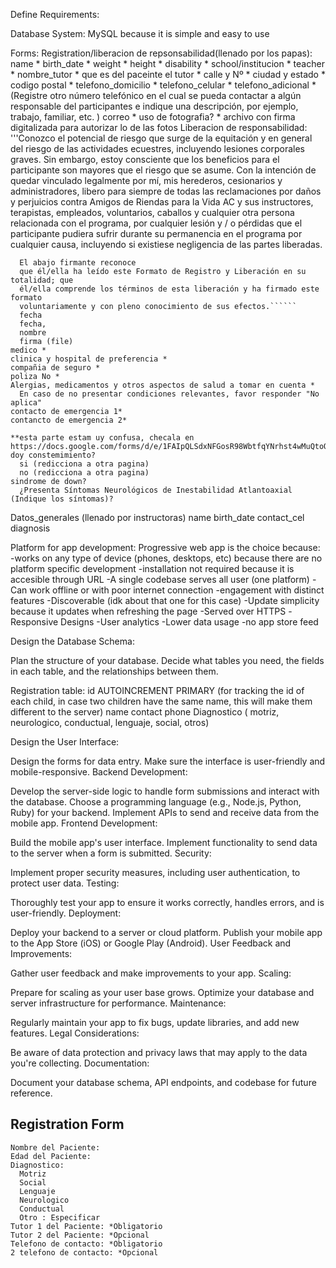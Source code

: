 Define Requirements:

Database System:
MySQL because it is simple and easy to use

Forms:
  Registration/liberacion de repsonsabilidad(llenado por los papas):
    name  *
    birth_date  *
    weight *
    height *
    disability *
    school/institucion *
    teacher *
    nombre_tutor *
    que es del paceinte el tutor *
    calle y Nº *
    ciudad y estado *
    codigo postal *
    telefono_domicilio *
    telefono_celular *
    telefono_adicional *(Registre otro número telefónico en el cual se pueda contactar a algún responsable del participantes e indique una descripción, por ejemplo, trabajo, familiar, etc.
    )
    correo *
    uso de fotografia? *
    archivo con firma digitalizada para autorizar lo de las fotos
    Liberacion de responsabilidad:
      '''Conozco el potencial de
      riesgo que surge de la equitación y en general del riesgo de las actividades
      ecuestres, incluyendo lesiones corporales graves. Sin embargo, estoy consciente
      que los beneficios para el  participante
      son mayores que el riesgo que se asume. Con la intención de quedar vinculado
      legalmente por mí, mis herederos, cesionarios y administradores, libero para
      siempre de todas las reclamaciones por daños y perjuicios contra Amigos de Riendas
      para la Vida AC y sus instructores, terapistas, empleados, voluntarios,
      caballos y cualquier otra persona relacionada con el programa, por cualquier lesión
      y / o pérdidas que el participante pudiera sufrir durante su permanencia en el
      programa por cualquier causa, incluyendo si existiese negligencia de las partes
      liberadas.



      El abajo firmante reconoce
      que él/ella ha leído este Formato de Registro y Liberación en su totalidad; que
      él/ella comprende los términos de esta liberación y ha firmado este formato
      voluntariamente y con pleno conocimiento de sus efectos.``````
      fecha
      fecha,
      nombre
      firma (file)
    medico *
    clinica y hospital de preferencia *
    compañia de seguro *
    poliza No *
    Alergias, medicamentos y otros aspectos de salud a tomar en cuenta *
      En caso de no presentar condiciones relevantes, favor responder "No aplica" 
    contacto de emergencia 1*
    contancto de emergencia 2*

    **esta parte estam uy confusa, checala en https://docs.google.com/forms/d/e/1FAIpQLSdxNFGosR98WbtfqYNrhst4wMuQtoQ9v2e0ubOABNMQPZo2bQ/formResponse
    doy constemimiento?
      si (redicciona a otra pagina)
      no (redicciona a otra pagina)
    sindrome de down?
      ¿Presenta Síntomas Neurológicos de Inestabilidad Atlantoaxial (Indique los síntomas)?

    

  Datos_generales (llenado por instructoras)
    name
    birth_date
    contact_cel
    diagnosis


Platform for app development: 
Progressive web app is the choice because:
  -works on any type of device (phones, desktops, etc) because there are no platform specific development
  -installation not required because it is accesible through URL
  -A single codebase serves all user (one platform)
  -Can work offline or with poor internet connection
  -engagement with distinct features
  -Discoverable (idk about that one for this case)
  -Update simplicity because it updates when refreshing the page
  -Served over HTTPS
  -Responsive Designs
  -User analytics
  -Lower data usage
  -no app store feed




Design the Database Schema:

Plan the structure of your database. Decide what tables you need, the fields in each table, and the relationships between them.

Registration table:
id AUTOINCREMENT PRIMARY (for tracking the id of each child, in case two children have the same name, this will make them different to the server)
name 
contact phone
Diagnostico ( motriz, neurologico, conductual, lenguaje, social, otros)






Design the User Interface:

Design the forms for data entry. Make sure the interface is user-friendly and mobile-responsive.
Backend Development:

Develop the server-side logic to handle form submissions and interact with the database.
Choose a programming language (e.g., Node.js, Python, Ruby) for your backend.
Implement APIs to send and receive data from the mobile app.
Frontend Development:

Build the mobile app's user interface.
Implement functionality to send data to the server when a form is submitted.
Security:

Implement proper security measures, including user authentication, to protect user data.
Testing:

Thoroughly test your app to ensure it works correctly, handles errors, and is user-friendly.
Deployment:

Deploy your backend to a server or cloud platform.
Publish your mobile app to the App Store (iOS) or Google Play (Android).
User Feedback and Improvements:

Gather user feedback and make improvements to your app.
Scaling:

Prepare for scaling as your user base grows. Optimize your database and server infrastructure for performance.
Maintenance:

Regularly maintain your app to fix bugs, update libraries, and add new features.
Legal Considerations:

Be aware of data protection and privacy laws that may apply to the data you're collecting.
Documentation:

Document your database schema, API endpoints, and codebase for future reference.



## Registration Form

    Nombre del Paciente:
    Edad del Paciente:
    Diagnostico:
      Motriz
      Social
      Lenguaje
      Neurologico
      Conductual
      Otro : Especificar
    Tutor 1 del Paciente: *Obligatorio
    Tutor 2 del Paciente: *Opcional
    Telefono de contacto: *Obligatorio
    2 telefono de contacto: *Opcional

   

